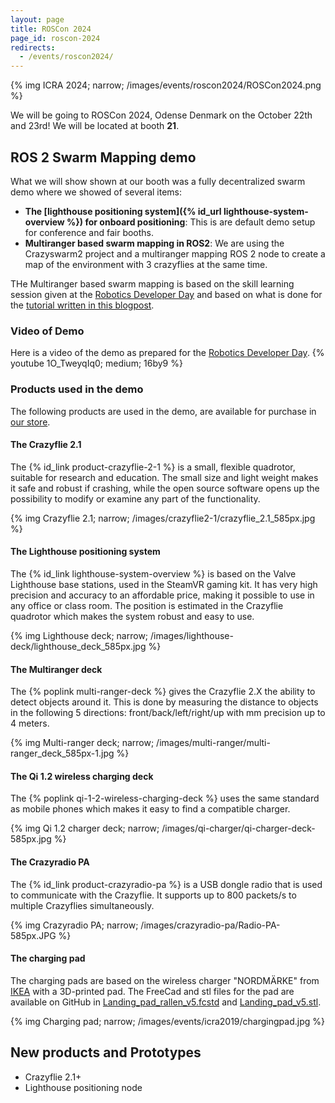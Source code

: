 ```yaml
---
layout: page
title: ROSCon 2024
page_id: roscon-2024
redirects:
  - /events/roscon2024/
---
```


{% img ICRA 2024; narrow; /images/events/roscon2024/ROSCon2024.png %}


We will be going to ROSCon 2024, Odense Denmark on the October 22th and 23rd! We will be located at booth **21**.


## ROS 2 Swarm Mapping demo

What we will show  shown at our booth was a fully decentralized swarm demo where we showed of several items:

- **The [lighthouse positioning system]({% id_url lighthouse-system-overview %}) for onboard positioning**: This is are default demo setup for conference and fair booths.
- **Multiranger based swarm mapping in ROS2**: We are using the Crazyswarm2 project and a multiranger mapping ROS 2 node to create a map of the environment with 3 crazyflies at the same time.

THe Multiranger based swarm mapping is based on the skill learning session given at the [Robotics Developer Day](https://www.theconstruct.ai/robotics-developers-day/) and based on what is done for the [tutorial written in this blogpost](https://www.bitcraze.io/2024/09/crazyflies-adventures-with-ros-2-and-gazebo/).


### Video of Demo

Here is a video of the demo as prepared for the [Robotics Developer Day](https://www.theconstruct.ai/robotics-developers-day/).
{% youtube 1O_TweyqIq0; medium; 16by9 %}

### Products used in the demo

The following products are used in the demo, are available for purchase in
[our store](https://store.bitcraze.io/).

#### The Crazyflie 2.1

The {% id_link product-crazyflie-2-1 %}
is a small, flexible quadrotor, suitable for research and education. The small
size and light weight makes it safe and robust if crashing, while the open source
software opens up the possibility to modify or examine any part of the functionality.

{% img Crazyflie 2.1; narrow; /images/crazyflie2-1/crazyflie_2.1_585px.jpg %}

#### The Lighthouse positioning system

The {% id_link lighthouse-system-overview %}
is based on the Valve Lighthouse base stations,
used in the SteamVR gaming kit. It has very high precision and
accuracy to an affordable price, making it possible to use in any office or
class room. The position is estimated in the Crazyflie quadrotor which makes the system
robust and easy to use.

{% img Lighthouse deck; narrow; /images/lighthouse-deck/lighthouse_deck_585px.jpg %}

#### The Multiranger deck

The {% poplink multi-ranger-deck %} gives the Crazyflie 2.X the ability to detect objects around it. This is done by measuring the distance to objects in the following 5 directions: front/back/left/right/up with mm precision up to 4 meters.

{% img Multi-ranger deck; narrow; /images/multi-ranger/multi-ranger_deck_585px-1.jpg %}


#### The Qi 1.2 wireless charging deck

The {% poplink qi-1-2-wireless-charging-deck %}
uses the same standard as mobile phones which
makes it easy to find a compatible charger.

{% img Qi 1.2 charger deck; narrow; /images/qi-charger/qi-charger-deck-585px.jpg %}

#### The Crazyradio PA

The {% id_link product-crazyradio-pa %}
is a USB dongle radio that is used to communicate with the Crazyflie.
It supports up to 800 packets/s to multiple Crazyflies simultaneously.

{% img Crazyradio PA; narrow; /images/crazyradio-pa/Radio-PA-585px.JPG %}

#### The charging pad

The charging pads are based on the wireless charger "NORDMÄRKE" from [IKEA](https://www.ikea.com/)
with a 3D-printed pad. The FreeCad and stl files for the pad are available on GitHub in
[Landing_pad_rallen_v5.fcstd](https://github.com/bitcraze/bitcraze-mechanics/blob/master/models/Landing_pad_rallen_v5.fcstd) and
[Landing_pad_v5.stl](https://github.com/bitcraze/bitcraze-mechanics/blob/master/models/Landing_pad_v5.stl).

{% img Charging pad; narrow; /images/events/icra2019/chargingpad.jpg %}


## New products and Prototypes

* Crazyflie 2.1+
* Lighthouse positioning node

